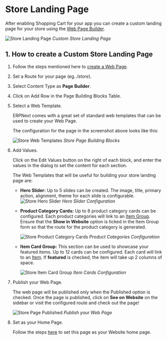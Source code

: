 <!-- add-breadcrumbs -->
# Store Landing Page

After enabling Shopping Cart for your app you can create a custom landing page for your
store using the [Web Page Builder](/docs/user/manual/en/website/web-page-builder).

![Store Landing Page](/docs/assets/img/website/store-landing-page.png)
*Custom Store Landing Page*

## 1. How to create a Custom Store Landing Page

1. Follow the steps mentioned here to [create a Web Page](/docs/user/manual/en/website/web-page).
1. Set a Route for your page (eg. */store*).
1. Select Content Type as **Page Builder**.
1. Click on Add Row in the Page Building Blocks Table.
1. Select a Web Template.

	ERPNext comes with a great set of standard web templates that can be used to create your Web Page.

	The configuration for the page in the screenshot above looks like this:

	![Store Web Templates](/docs/assets/img/website/store-web-templates.png)
	*Store Page Building Blocks*

1. Add Values.

	Click on the Edit Values button on the right of each block, and enter the values in the dialog to
	set the content for each section.

	The Web Templates that will be useful for building your store landing page are:

	- **Hero Slider:**
		Up to 5 slides can be created. The image, title, primary action, alignment, theme for each slide
		is configurable.
		![Store Hero Slider](/docs/assets/img/website/store-hero-slider.png)
		*Hero Slider Configuration*

	- **Product Category Cards:**
		Up to 8 product category cards can be configured. Each product categories will link to an
		[Item Group](/docs/user/manual/en/stock/item-group).
		Ensure that the **Show in Website** option is ticked in the Item Group form so that the
		route for the product category is generated.

		![Store Product Category Cards](/docs/assets/img/website/store-product-category.png)
		*Product Categories Configuration*

	- **Item Card Group:**
		This section can be used to showcase your featured items. Up to 12 cards can be configured.
		Each card will link to an [Item](/docs/user/manual/en/stock/item). If **featured** is checked,
		the item will take up 2 columns of space.

		![Store Item Card Group](/docs/assets/img/website/store-item-card-group.png)
		*Item Cards Configuration*


1. Publish your Web Page.

	The web page will be published only when the Published option is checked.
	Once the page is published, click on **See on Website** on the sidebar or visit the configured route
	and check out the page!

	![Store Page Published](/docs/assets/img/website/store-page-published.png)
	*Publish your Web Page*

1. Set as your Home Page.

	Follow the steps [here](/docs/user/manual/en/website/articles/website-home-page) to set
	this page as your Website home page.
